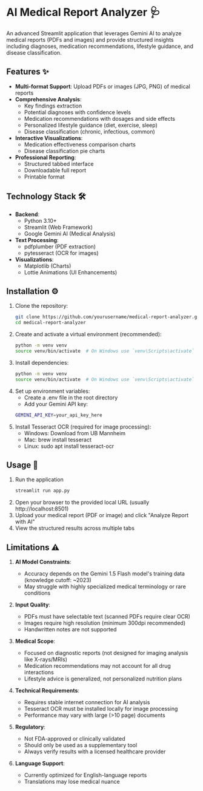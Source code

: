# AI Medical Report Analyzer 🩺

<!-- Add a banner image if available -->

An advanced Streamlit application that leverages Gemini AI to analyze medical reports (PDFs and images) and provide structured insights including diagnoses, medication recommendations, lifestyle guidance, and disease classification.

## Features ✨

- **Multi-format Support**: Upload PDFs or images (JPG, PNG) of medical reports
- **Comprehensive Analysis**:
  - Key findings extraction
  - Potential diagnoses with confidence levels
  - Medication recommendations with dosages and side effects
  - Personalized lifestyle guidance (diet, exercise, sleep)
  - Disease classification (chronic, infectious, common)
- **Interactive Visualizations**:
  - Medication effectiveness comparison charts
  - Disease classification pie charts
- **Professional Reporting**:
  - Structured tabbed interface
  - Downloadable full report
  - Printable format

## Technology Stack 🛠️

- **Backend**: 
  - Python 3.10+
  - Streamlit (Web Framework)
  - Google Gemini AI (Medical Analysis)
- **Text Processing**:
  - pdfplumber (PDF extraction)
  - pytesseract (OCR for images)
- **Visualizations**:
  - Matplotlib (Charts)
  - Lottie Animations (UI Enhancements)

## Installation ⚙️

1. Clone the repository:
   ```bash
   git clone https://github.com/yourusername/medical-report-analyzer.git
   cd medical-report-analyzer
2. Create and activate a virtual environment (recommended):
   ```bash
   python -m venv venv
   source venv/bin/activate  # On Windows use `venv\Scripts\activate`
3. Install dependencies:
   ```bash
   python -m venv venv
   source venv/bin/activate  # On Windows use `venv\Scripts\activate`
4. Set up environment variables:
   - Create a .env file in the root directory
   -  Add your Gemini API key: 
   ```bash
   GEMINI_API_KEY=your_api_key_here
5. Install Tesseract OCR (required for image processing):
   - Windows: Download from UB Mannheim
   - Mac: brew install tesseract
   - Linux: sudo apt install tesseract-ocr

## Usage 🚀

1. Run the application
   ```bash
   streamlit run app.py
2. Open your browser to the provided local URL (usually http://localhost:8501)
3. Upload your medical report (PDF or image) and click "Analyze Report with AI"
4. View the structured results across multiple tabs

## Limitations ⚠️

1. **AI Model Constraints**:
   - Accuracy depends on the Gemini 1.5 Flash model's training data (knowledge cutoff: ~2023)
   - May struggle with highly specialized medical terminology or rare conditions

2. **Input Quality**:
   - PDFs must have selectable text (scanned PDFs require clear OCR)
   - Images require high resolution (minimum 300dpi recommended)
   - Handwritten notes are not supported

3. **Medical Scope**:
   - Focused on diagnostic reports (not designed for imaging analysis like X-rays/MRIs)
   - Medication recommendations may not account for all drug interactions
   - Lifestyle advice is generalized, not personalized nutrition plans

4. **Technical Requirements**:
   - Requires stable internet connection for AI analysis
   - Tesseract OCR must be installed locally for image processing
   - Performance may vary with large (>10 page) documents

5. **Regulatory**:
   - Not FDA-approved or clinically validated
   - Should only be used as a supplementary tool
   - Always verify results with a licensed healthcare provider

6. **Language Support**:
   - Currently optimized for English-language reports
   - Translations may lose medical nuance
